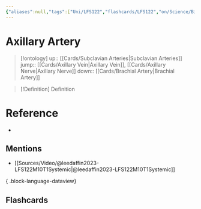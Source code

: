 ```yaml
---
{"aliases":null,"tags":["Uni/LFS122","flashcards/LFS122","on/Science/Biology/Anatomy"],"dg-publish":true,"permalink":"/cards/axillary-artery/","dgPassFrontmatter":true}
---
```


# Axillary Artery

> [!ontology]
> up:: [[Cards/Subclavian Arteries\|Subclavian Arteries]]
> jump:: [[Cards/Axillary Vein\|Axillary Vein]], [[Cards/Axillary Nerve\|Axillary Nerve]]
> down:: [[Cards/Brachial Artery\|Brachial Artery]]

> [!Definition] Definition

# Reference

- 

## Mentions

- [[Sources/Video/@leedaffin2023-LFS122M10T1Systemic\|@leedaffin2023-LFS122M10T1Systemic]]

{ .block-language-dataview}

## Flashcards